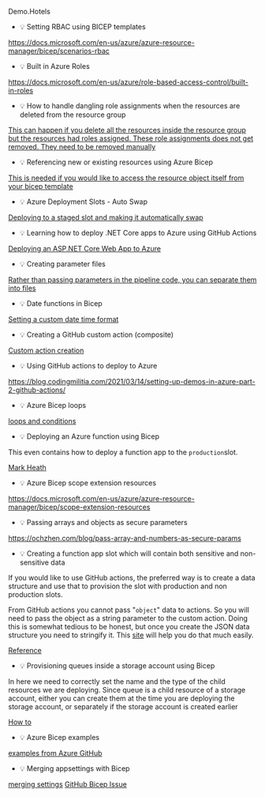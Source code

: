 Demo.Hotels

* :bulb: Setting RBAC using BICEP templates

https://docs.microsoft.com/en-us/azure/azure-resource-manager/bicep/scenarios-rbac

* :bulb: Built in Azure Roles

https://docs.microsoft.com/en-us/azure/role-based-access-control/built-in-roles

* :bulb: How to handle dangling role assignments when the resources are deleted from the resource group

[This can happen if you delete all the resources inside the resource group but the resources had roles assigned. These role assignments does not get removed. They need to be removed manually](https://stackoverflow.com/questions/61637124/azure-devops-pipeline-error-tenant-id-application-id-principal-id-and-scope)

* :bulb: Referencing new or existing resources using Azure Bicep

[This is needed if you would like to access the resource object itself from your bicep template](https://ochzhen.com/blog/reference-new-or-existing-resource-in-azure-bicep)

* :bulb: Azure Deployment Slots - Auto Swap

[Deploying to a staged slot and making it automatically swap](https://www.youtube.com/watch?v=RvK-VfzdzPE)

* :bulb: Learning how to deploy .NET Core apps to Azure using GitHub Actions

[Deploying an ASP.NET Core Web App to Azure](https://www.youtube.com/watch?v=cGvmbYE4HOY)


* :bulb: Creating parameter files

[Rather than passing parameters in the pipeline code, you can separate them into files](https://docs.microsoft.com/en-us/azure/azure-resource-manager/templates/parameter-files)

* :bulb: Date functions in Bicep

[Setting a custom date time format](https://docs.microsoft.com/en-us/azure/azure-resource-manager/bicep/bicep-functions-date)

* :bulb: Creating a GitHub custom action (composite)

[Custom action creation](https://docs.github.com/en/actions/creating-actions/creating-a-composite-action)

* :bulb: Using GitHub actions to deploy to Azure

https://blog.codingmilitia.com/2021/03/14/setting-up-demos-in-azure-part-2-github-actions/

* :bulb: Azure Bicep loops

[loops and conditions](https://docs.microsoft.com/en-us/azure/azure-resource-manager/bicep/loops)

* :bulb: Deploying an Azure function using Bicep

This even contains how to deploy a function app to the `production`slot.

[Mark Heath](https://markheath.net/post/azure-functions-bicep)

* :bulb: Azure Bicep scope extension resources

https://docs.microsoft.com/en-us/azure/azure-resource-manager/bicep/scope-extension-resources

* :bulb: Passing arrays and objects as secure parameters

https://ochzhen.com/blog/pass-array-and-numbers-as-secure-params

* :bulb: Creating a function app slot which will contain both sensitive and non-sensitive data

If you would like to use GitHub actions, the preferred way is to create a data structure and use that to provision the slot with production and non production slots.

From GitHub actions you cannot pass "`object`" data to actions. So you will need to pass the object as a string parameter to the custom action. Doing this is somewhat tedious to be honest, but once you create the JSON data structure you need to stringify it. This [site](https://onlinetexttools.com/json-stringify-text) will help you do that much easily.

[Reference](https://github.com/Azure/bicep/discussions/6104)

* :bulb: Provisioning queues inside a storage account using Bicep

In here we need to correctly set the name and the type of the child resources we are deploying. Since queue is a child resource of a storage account, either you can create them at the time you are deploying the storage account, or separately if the storage account is created earlier

[How to](https://docs.microsoft.com/en-us/azure/azure-resource-manager/bicep/child-resource-name-type)

* :bulb: Azure Bicep examples

[examples from Azure GitHub](https://github.com/Azure/bicep/tree/main/docs/examples/101)

* :bulb: Merging appsettings with Bicep

[merging settings](http://blog.dotnetstudio.nl/posts/2021/04/merge-appsettings-with-bicep/)
[GitHub Bicep Issue](https://github.com/Azure/bicep/issues/3058)








